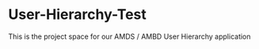 User-Hierarchy-Test
===================

This is the project space for our AMDS / AMBD User Hierarchy application
